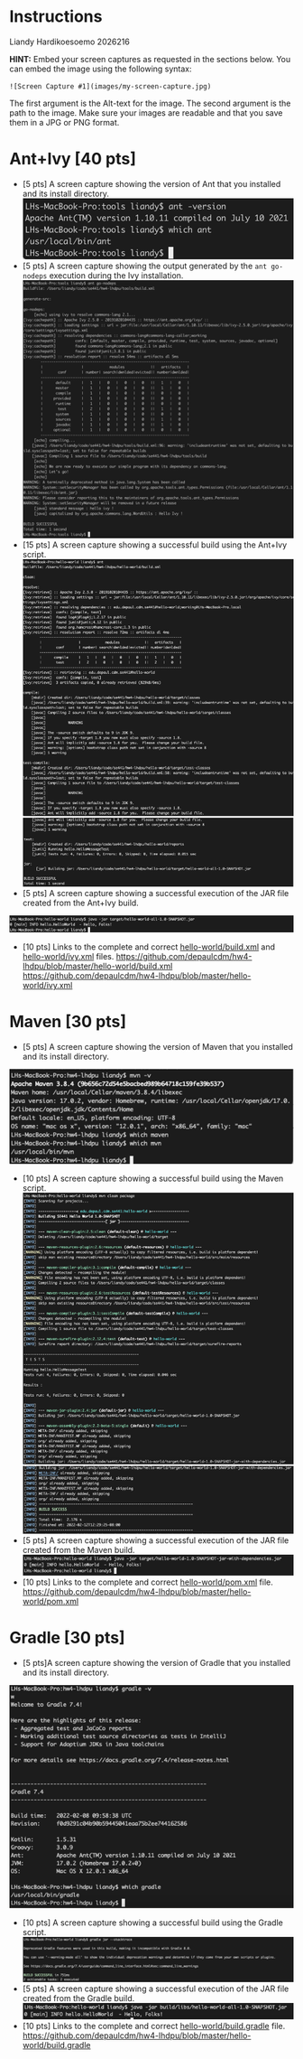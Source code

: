 # Instructions
Liandy Hardikoesoemo 2026216

**HINT:** Embed your screen captures as requested in the sections below. You can embed the image using the following syntax:

```
![Screen Capture #1](images/my-screen-capture.jpg)
```

The first argument is the Alt-text for the image. The second argument is the path to the image. Make sure your images are readable and that you save them in a JPG or PNG format.

# Ant+Ivy [40 pts]
- [5 pts] A screen capture showing the version of Ant that you installed and its install directory.
![Screen Capture #1](images/ant_version_and_install_dir.png)
- [5 pts] A screen capture showing the output generated by the `ant go-nodeps` execution during the Ivy installation.
![Screen Capture #1](images/ant_go_nodeps.png)
- [15 pts] A screen capture showing a successful build using the Ant+Ivy script.
![Screen Capture #1](images/ant_build_ok_1.png)
![Screen Capture #1](images/ant_build_ok_2.png)
- [5 pts] A screen capture showing a successful execution of the JAR file created from the Ant+Ivy build.

![Screen Capture #1](images/ant_hello_world_ok.png)

- [10 pts] Links to the complete and correct [hello-world/build.xml](hello-world/build.xml) and [hello-world/ivy.xml](hello-world/ivy.xml) files.
https://github.com/depaulcdm/hw4-lhdpu/blob/master/hello-world/build.xml
https://github.com/depaulcdm/hw4-lhdpu/blob/master/hello-world/ivy.xml


# Maven [30 pts]
- [5 pts] A screen capture showing the version of Maven that you installed and its install directory.

![Screen Capture #1](images/maven_version_and_install_dir.png)
- [10 pts] A screen capture showing a successful build using the Maven script.
![Screen Capture #1](images/maven_build_1.png)
![Screen Capture #1](images/maven_build_2.png)
- [5 pts] A screen capture showing a successful execution of the JAR file created from the Maven build.
![Screen Capture #1](images/maven_jar_exec.png)
- [10 pts] Links to the complete and correct [hello-world/pom.xml](hello-world/pom.xml) file.
https://github.com/depaulcdm/hw4-lhdpu/blob/master/hello-world/pom.xml


# Gradle [30 pts]
- [5 pts]A screen capture showing the version of Gradle that you installed and its install directory.

![Screen Capture #1](images/gradle_version_and_dir.png)
- [10 pts] A screen capture showing a successful build using the Gradle script.
![Screen Capture #1](images/gradle_build.png)
- [5 pts] A screen capture showing a successful execution of the JAR file created from the Gradle build.
![Screen Capture #1](images/gradle_jar_exec.png)
- [10 pts] Links to the complete and correct [hello-world/build.gradle](hello-world/build.gradle) file.
https://github.com/depaulcdm/hw4-lhdpu/blob/master/hello-world/build.gradle
